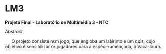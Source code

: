 # LM3

<b> Projeto Final - Laboratório de Multimédia 3 - NTC </b> 


<i style="text-align:center"> Abstract </i>
<p style="text-align:center"> O projeto consiste num jogo, que engloba um labirinto e um quiz, cujo objetivo é sensibilizar os jogadores para a espécie ameaçada, a Vaca-loura. </p>
